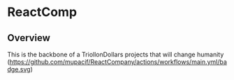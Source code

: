 # ReactComp

## Overview
This is the backbone of a TriollonDollars projects that will change humanity
(https://github.com/mupacif/ReactCompany/actions/workflows/main.yml/badge.svg)
